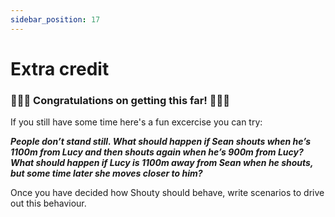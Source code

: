 ```yaml
---
sidebar_position: 17
---
```


# Extra credit

### 🌟🌟🌟 Congratulations on getting this far! 🌟🌟🌟

If you still have some time here's a fun excercise you can try:

**_People don’t stand still. What should happen if Sean shouts when he’s 1100m from Lucy and then shouts again when he’s 900m from Lucy? What should happen if Lucy is 1100m away from Sean when he shouts, but some time later she moves closer to him?_**

Once you have decided how Shouty should behave, write scenarios to drive out this behaviour.
